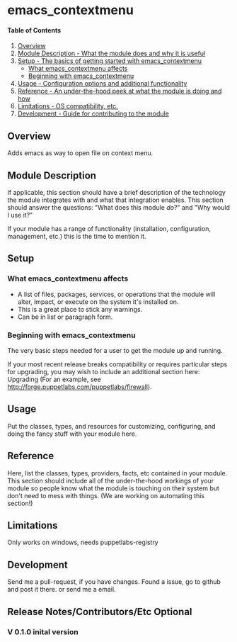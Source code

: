 # emacs_contextmenu

#### Table of Contents

1. [Overview](#overview)
2. [Module Description - What the module does and why it is useful](#module-description)
3. [Setup - The basics of getting started with emacs_contextmenu](#setup)
    * [What emacs_contextmenu affects](#what-emacs_contextmenu-affects)
    * [Beginning with emacs_contextmenu](#beginning-with-emacs_contextmenu)
4. [Usage - Configuration options and additional functionality](#usage)
5. [Reference - An under-the-hood peek at what the module is doing and how](#reference)
5. [Limitations - OS compatibility, etc.](#limitations)
6. [Development - Guide for contributing to the module](#development)

## Overview

Adds emacs as way to open file on context menu.

## Module Description

If applicable, this section should have a brief description of the technology
the module integrates with and what that integration enables. This section
should answer the questions: "What does this module *do*?" and "Why would I use
it?"

If your module has a range of functionality (installation, configuration,
management, etc.) this is the time to mention it.

## Setup

### What emacs_contextmenu affects

* A list of files, packages, services, or operations that the module will alter,
  impact, or execute on the system it's installed on.
* This is a great place to stick any warnings.
* Can be in list or paragraph form.

### Beginning with emacs_contextmenu

The very basic steps needed for a user to get the module up and running.

If your most recent release breaks compatibility or requires particular steps
for upgrading, you may wish to include an additional section here: Upgrading
(For an example, see http://forge.puppetlabs.com/puppetlabs/firewall).

## Usage

Put the classes, types, and resources for customizing, configuring, and doing
the fancy stuff with your module here.

## Reference

Here, list the classes, types, providers, facts, etc contained in your module.
This section should include all of the under-the-hood workings of your module so
people know what the module is touching on their system but don't need to mess
with things. (We are working on automating this section!)

## Limitations
 
Only works on windows, needs puppetlabs-registry

## Development

Send me a pull-request, if you have changes. Found a issue, go to github and post it
there. or send me a email.

## Release Notes/Contributors/Etc **Optional**

### V 0.1.0 inital version

